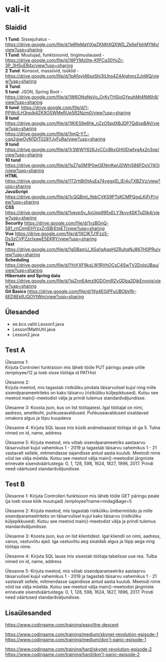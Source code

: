 # vali-it

## Slaidid
**1 Tund**: Sissejuhatus - https://drive.google.com/file/d/1eRfeMaYiXwZKMitXQXWD_Zk6eFbhMYMv/view?usp=sharing  
**1 Tund**: Muutujad, funktsioonid, tingimuslaused - https://drive.google.com/file/d/18PYMz0te-KfPCq30YoZr-3P_3H5uEB4x/view?usp=sharing  
**2 Tund**: Konsool, massiivid, tsüklid - https://drive.google.com/file/d/1pAfqyI46sqShj3tUhs4Z4Ajghmz2JnWQ/view?usp=sharing  
**4 Tund**:  
**5 tund**: JSON, Spring Boot - https://drive.google.com/file/d/1W6ONgNsVo_OrKvTHSloGYpuhMt4fM6h8/view?usp=sharing  
**6 tund**: https://drive.google.com/file/d/1-PPWclLH3npIk4ZK9OSWMeRUp5R2Nzm0/view?usp=sharing  
**8 tund** https://drive.google.com/file/d/1IKlES9e6hk_nZzO5pdXBJDP7QdlxpBAV/view?usp=sharing  
https://drive.google.com/file/d/1imQ-Y7_-cqq2gjwOvN1DtT028YJyFuRa/view?usp=sharing  
**9 tund** https://drive.google.com/file/d/1r3WWY626JvCCcBkxGHi0DwfxgAx2n3oe/view?usp=sharing  
**10 tund** https://drive.google.com/file/d/1sZ7g0M1P0wGENmKwUDWhj586FDoV74Oi/view?usp=sharing  
**HTML** https://drive.google.com/file/d/1T2rhBt0tAuEa74vggxlD_lEi4uTXBZVz/view?usp=sharing  
**JavaScript** https://drive.google.com/file/d/1cQQBmI_lfebCVKS9PTsKCMPQgsLKjFrP/view?usp=sharing  
**CSS** https://drive.google.com/file/d/1vevpSy_4xUpp995xELY3kvv4SKTuDlb4/view?usp=sharing  
**Security** https://drive.google.com/file/d/1vzBGnQ-591_rnCmtjEHYzxZnSBrEtqET/view?usp=sharing  
**Vue** https://drive.google.com/file/d/1XClKTJ1Fzz5-Ds3zCVPZzcIxawE5EKRY/view?usp=sharing  
**Test** https://drive.google.com/file/d/1gDBamU_XGa1gAgqHIZRuhqNJ867H0PRu/view?usp=sharing  
**Scheduling** https://drive.google.com/file/d/1YoYXF9ksLW1RVhOCsC4SwTV2DoIsUBau/view?usp=sharing  
**Hibernate and Spring data** https://drive.google.com/file/d/1sjZnnEAmz9GDOmjRZyGDba2DjkEnyojq/view?usp=sharing  
**Git Basics** https://drive.google.com/file/d/1ifg4EGiPFuUBObVRr-6ED8EkRJQOYtWm/view?usp=sharing  

## Ülesanded
* ee.bcs.valiit.Lesson1.java
* Lesson1MathUtil.java
* Lesson2.java

## Test A
Ülesanne 1:  
Kirjuta Controleri funktsioon mis läheb tööle PUT päringu peale urlile /employee/12 ja loeb sisse töötaja id PATHist 

Ülesanne 2:  
Kirjuta meetod, mis tagastab ristküliku pindala täisarvulisel kujul ning mille sisendparameetriteks on kaks täisarvu (ristküliku küljepikkused).
Kutsu see meetod main()-meetodist välja ja prindi tulemus standardväljundisse.

Ülesanne 3:
Koosta json, kus on list töötajatest. Igal töötajal on nimi, aadress, ametikoht, puhkuseavaldused.
Puhkuseavaldused sisaldavad omakora algus ja lõpu kuupäeva

Ülesanne 4:
Kirjuta SQL lause mis küsib andmebaasist töötaja id-ga 5. Tulna nimed on id, name, address

Ülesanne 5:
Kirjuta meetod, mis võtab sisendparameetriks aastaarvu täisarvulisel kujul vahemikus 1 - 2019 ja tagastab täisarvu vahemikus 1 - 21 vastavalt sellele, mitmendasse sajandisse antud aasta kuulub. Meetodi nime võid ise välja mõelda.
Kutsu see meetod välja main()-meetodist järgmiste erinevate sisendväärtustega: 0, 1, 128, 598, 1624, 1827, 1996, 2017. Prindi need väärtused standardväljundisse.


## Test B
Ülesanne 1:
Kirjuta Controlleri funktsioon mis läheb tööle GET päringu peale (ja loeb sisse kõik muutujad) /employee?name=midagi&age=5

Ülesanne 2:
Kirjuta meetod, mis tagastab ristküliku ümbermõõdu  ja mille sisendparameetriteks on täisarvulisel kujul kaks täisarvu (ristküliku küljepikkused).
Kutsu see meetod main()-meetodist välja ja prindi tulemus standardväljundisse.

Ülesanne 3:
Koosta json, kus on list klientidest. Igal kliendil on nimi, aadress, vanus, vastuvõtu ajad. Iga vastuvõtu aeg sisaldab algus ja lõpp aega ning töötaja nime.

Ülesanne 4:
Kirjuta SQL lause mis sisestab töötaja tabelisse uue rea. Tulba nimed on id, name, address

Ülesanne 5:
Kirjuta meetod, mis võtab sisendparameetriks aastaarvu täisarvulisel kujul vahemikus 1 - 2019 ja tagastab täisarvu vahemikus 1 - 21 vastavalt sellele, mitmendasse sajandisse antud aasta kuulub. Meetodi nime võid ise välja mõelda.
Kutsu see meetod välja main()-meetodist järgmiste erinevate sisendväärtustega: 0, 1, 128, 598, 1624, 1827, 1996, 2017. Prindi need väärtused standardväljundisse.


## Lisaülesanded
https://www.codingame.com/training/easy/the-descent  

https://www.codingame.com/training/medium/skynet-revolution-episode-1  
https://www.codingame.com/training/medium/don't-panic-episode-1  

https://www.codingame.com/training/hard/skynet-revolution-episode-2  
https://www.codingame.com/training/hard/don't-panic-episode-2  
